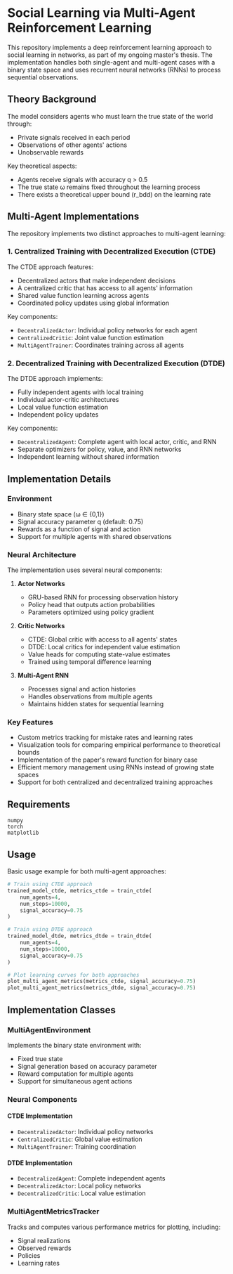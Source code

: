 # Social Learning via Multi-Agent Reinforcement Learning

This repository implements a deep reinforcement learning approach to social learning in networks, as part of my ongoing master's thesis. The implementation handles both single-agent and multi-agent cases with a binary state space and uses recurrent neural networks (RNNs) to process sequential observations.

## Theory Background

The model considers agents who must learn the true state of the world through:
- Private signals received in each period
- Observations of other agents' actions
- Unobservable rewards

Key theoretical aspects:
- Agents receive signals with accuracy q > 0.5
- The true state ω remains fixed throughout the learning process
- There exists a theoretical upper bound (r_bdd) on the learning rate

## Multi-Agent Implementations

The repository implements two distinct approaches to multi-agent learning:

### 1. Centralized Training with Decentralized Execution (CTDE)

The CTDE approach features:
- Decentralized actors that make independent decisions
- A centralized critic that has access to all agents' information
- Shared value function learning across agents
- Coordinated policy updates using global information

Key components:
- `DecentralizedActor`: Individual policy networks for each agent
- `CentralizedCritic`: Joint value function estimation
- `MultiAgentTrainer`: Coordinates training across all agents

### 2. Decentralized Training with Decentralized Execution (DTDE)

The DTDE approach implements:
- Fully independent agents with local training
- Individual actor-critic architectures
- Local value function estimation
- Independent policy updates

Key components:
- `DecentralizedAgent`: Complete agent with local actor, critic, and RNN
- Separate optimizers for policy, value, and RNN networks
- Independent learning without shared information

## Implementation Details

### Environment

- Binary state space (ω ∈ {0,1})
- Signal accuracy parameter q (default: 0.75)
- Rewards as a function of signal and action
- Support for multiple agents with shared observations

### Neural Architecture

The implementation uses several neural components:

1. **Actor Networks**
   - GRU-based RNN for processing observation history
   - Policy head that outputs action probabilities
   - Parameters optimized using policy gradient

2. **Critic Networks**
   - CTDE: Global critic with access to all agents' states
   - DTDE: Local critics for independent value estimation
   - Value heads for computing state-value estimates
   - Trained using temporal difference learning

3. **Multi-Agent RNN**
   - Processes signal and action histories
   - Handles observations from multiple agents
   - Maintains hidden states for sequential learning

### Key Features

- Custom metrics tracking for mistake rates and learning rates
- Visualization tools for comparing empirical performance to theoretical bounds
- Implementation of the paper's reward function for binary case
- Efficient memory management using RNNs instead of growing state spaces
- Support for both centralized and decentralized training approaches

## Requirements

```
numpy
torch
matplotlib
```

## Usage

Basic usage example for both multi-agent approaches:

```python
# Train using CTDE approach
trained_model_ctde, metrics_ctde = train_ctde(
    num_agents=4,
    num_steps=10000,
    signal_accuracy=0.75
)

# Train using DTDE approach
trained_model_dtde, metrics_dtde = train_dtde(
    num_agents=4,
    num_steps=10000,
    signal_accuracy=0.75
)

# Plot learning curves for both approaches
plot_multi_agent_metrics(metrics_ctde, signal_accuracy=0.75)
plot_multi_agent_metrics(metrics_dtde, signal_accuracy=0.75)
```

## Implementation Classes

### MultiAgentEnvironment

Implements the binary state environment with:
- Fixed true state
- Signal generation based on accuracy parameter
- Reward computation for multiple agents
- Support for simultaneous agent actions

### Neural Components

#### CTDE Implementation
- `DecentralizedActor`: Individual policy networks
- `CentralizedCritic`: Global value estimation
- `MultiAgentTrainer`: Training coordination

#### DTDE Implementation
- `DecentralizedAgent`: Complete independent agents
- `DecentralizedActor`: Local policy networks
- `DecentralizedCritic`: Local value estimation

### MultiAgentMetricsTracker

Tracks and computes various performance metrics for plotting, including:
- Signal realizations
- Observed rewards
- Policies 
- Learning rates
